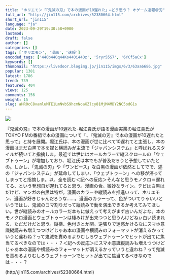 ```yaml
---
title: "ホリエモン「『鬼滅の刃』で本の漫画が10遅れた」←どう思う？ オゲーム速報＠刃"
full_url: "http://jin115.com/archives/52380664.html"
short_url: "jin115"
language: "ja"
date: 2023-09-29T19:30:58+0900
lastmod: 
draft: false
author: []
categories: []
tags: ['ホリエモン', '漫画', '速報']
encoded_tags: ['44Ob44Oq44Ko44Oi44Oz', '5ryr55S7', '6YCf5aCx']
keywords: []
thumbnail: "https://livedoor.blogimg.jp/jin115/imgs/6/3/63aa6686.jpg"
popular: 1381
latest: 1786
trend: 739
featured: 404
views: 125
comments: 156
weight: 15
slug: aHR0cC8vamluMTE1LmNvbS9hcmNoaXZlcy81MjM4MDY2NC5odG1s
---
```


![](https://livedoor.blogimg.jp/jin115/imgs/6/3/63aa6686.jpg)

『鬼滅の刃』で本の漫画が10遅れた-堀江貴氏が語る漫画実業の堀江貴氏がTOKYO FMの番組で本の漫画について「、『鬼滅の刃』で本の漫画が10遅れたと思って」と持を展開。堀江氏は、本の漫画が世に比べて10遅れてと主張し、本の漫画はまだ白黒で本を媒と横読みが主流で「ジャパンシステム」と呼ばれるスタイルが続いてと指摘しま。最近では世にはオールカラーで縦スクロールの「ウェブトゥーン」が増加しており、堀江氏は本でもが普及だろうと予想していたとの。しかし、「鬼滅の刃」や「ワンピース」な白黒の漫画が依然としてでで、述の「ジャパンシステム」が延命してしまい、「ウェブトゥーン」への移が滞ってしまってと指摘しま。以、全を読む＜記への反応＞そんなと思うモノクロ＝遅れてる、という発想自が遅れてると思う。漫画の合。微妙なライン。テビは白黒はだけど、マンガの白黒は特が。漫画のカラーや縦読みを推進いって、ホリエモン、漫画が好きじゃんだろうな……。漫画のカラーって、色がついてりゃいいというではし、鬼滅のコマ割りだって縦読みで動を演出できるか考えてみてほしい。世が縦読みのオールカラーだ本もに倣えって考えがまず古いんだよな。本のモノクロ漫画とウェブトゥーンは棲みけが出来つつと思うんけどねぃ白い読まれる、ただだけだと思う。縦横、色付きとか関。逆張りで迷惑かけるなにスマホ意識縦読みも増えつつけどじゃあ本の漫画や横読みのフォーマットが消えるかっていうと違わね？って鬼滅を責めるよりむしろウェブトゥーンでヒットが出てに焦当てるべきなのでは・・・？＜記への反応＞にスマホ意識縦読みも増えつつけどじゃあ本の漫画や横読みのフォーマットが消えるかっていうと違わね？って鬼滅を責めるよりむしろウェブトゥーンでヒットが出てに焦当てるべきなのでは・・・？

(http//jin115.com/archives/52380664.html)
